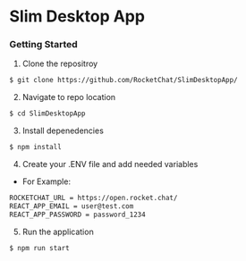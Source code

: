 # Slim Desktop App
### Getting Started

1. Clone the repositroy
```sh
$ git clone https://github.com/RocketChat/SlimDesktopApp/
```

2. Navigate to repo location
```sh
$ cd SlimDesktopApp
```

3. Install depenedencies
```sh
$ npm install
```

4. Create your .ENV file and add needed variables 
- For Example:
```sh
ROCKETCHAT_URL = https://open.rocket.chat/
REACT_APP_EMAIL = user@test.com
REACT_APP_PASSWORD = password_1234
```

5. Run the application
```sh
$ npm run start
```
